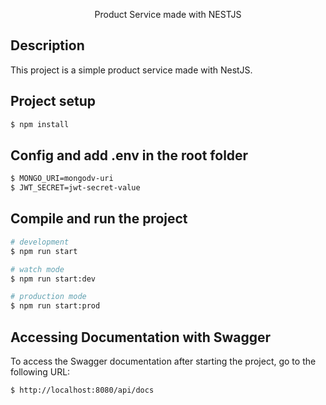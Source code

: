 <p align="center">Product Service made with NESTJS</p>

## Description

This project is a simple product service made with NestJS.

## Project setup

```bash
$ npm install
```

## Config and add .env in the root folder

```bash
$ MONGO_URI=mongodv-uri
$ JWT_SECRET=jwt-secret-value
```

## Compile and run the project

```bash
# development
$ npm run start

# watch mode
$ npm run start:dev

# production mode
$ npm run start:prod
```

## Accessing Documentation with Swagger

To access the Swagger documentation after starting the project, go to the following URL:

```bash
$ http://localhost:8080/api/docs
```
